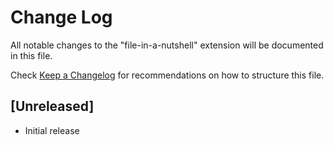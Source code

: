 # Change Log

All notable changes to the "file-in-a-nutshell" extension will be documented in this file.

Check [Keep a Changelog](http://keepachangelog.com/) for recommendations on how to structure this file.

## [Unreleased]

- Initial release